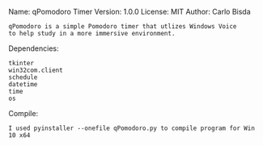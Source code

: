 Name: qPomodoro Timer
Version: 1.0.0
License: MIT
Author: Carlo Bisda

    qPomodoro is a simple Pomodoro timer that utlizes Windows Voice
    to help study in a more immersive environment.

Dependencies:

    tkinter
    win32com.client
    schedule
    datetime
    time
    os

Compile:

    I used pyinstaller --onefile qPomodoro.py to compile program for Win 10 x64
